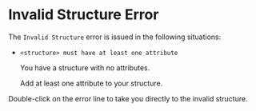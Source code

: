 # Invalid Structure Error

The `Invalid Structure` error is issued in the following situations:

* `<structure> must have at least one attribute`

    You have a structure with no attributes.

    Add at least one attribute to your structure.

Double-click on the error line to take you directly to the invalid structure.
